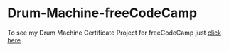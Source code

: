 # Drum-Machine-freeCodeCamp
To see my Drum Machine Certificate Project for freeCodeCamp
just [click here](https://nikandser.github.io/Drum-Machine-freeCodeCamp/)
